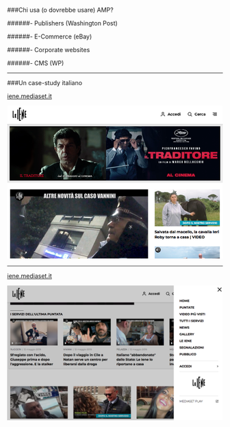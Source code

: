 ###Chi usa (o dovrebbe usare) AMP?

######- Publishers (Washington Post)

######- E-Commerce (eBay)

######- Corporate websites

######- CMS (WP)

---

###Un case-study italiano

[iene.mediaset.it](https://www.iene.mediaset.it)

![iene.mediaset.it](./assets/iene2.png)

---

[iene.mediaset.it](https://www.iene.mediaset.it)

![iene.mediaset.it](./assets/iene1.png)